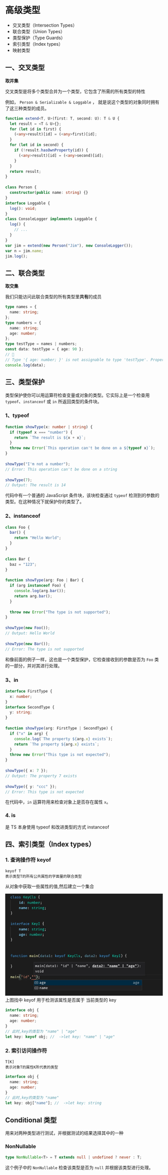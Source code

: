 # 高级类型

- 交叉类型（Intersection Types）
- 联合类型（Union Types）
- 类型保护（Type Guards）
- 索引类型（Index types）
- 映射类型

## 一、交叉类型

**取并集**

交叉类型是将多个类型合并为一个类型，它包含了所需的所有类型的特性

例如， `Person & Serializable & Loggable` ， 就是说这个类型的对象同时拥有了这三种类型的成员。

```ts
function extend<T, U>(first: T, second: U): T & U {
  let result = <T & U>{};
  for (let id in first) {
    (<any>result)[id] = (<any>first)[id];
  }
  for (let id in second) {
    if (!result.hasOwnProperty(id)) {
      (<any>result)[id] = (<any>second)[id];
    }
  }
  return result;
}

class Person {
  constructor(public name: string) {}
}
interface Loggable {
  log(): void;
}
class ConsoleLogger implements Loggable {
  log() {
    // ...
  }
}
var jim = extend(new Person("Jim"), new ConsoleLogger());
var n = jim.name;
jim.log();
```

## 二、联合类型

**取交集**

我们只能访问此联合类型的所有类型里**共有**的成员

```ts
type names = {
  name: string;
};
type numbers = {
  name: string;
  age: number;
};
type testType = names | numbers;
const data: testType = { age: 90 };
// 🚚
// Type '{ age: number; }' is not assignable to type 'testType'. Property 'name' is missing in type '{ age: number; }' but required in type 'numbers'
console.log(data);
```

## 三、类型保护

类型保护使你可以用运算符检查变量或对象的类型。它实际上是一个检查用 `typeof`、`instanceof` 或 `in` 所返回类型的条件块。

### 1、typeof

```ts
function showType(x: number | string) {
  if (typeof x === "number") {
    return `The result is ${x + x}`;
  }
  throw new Error(`This operation can't be done on a ${typeof x}`);
}

showType("I'm not a number");
// Error: This operation can't be done on a string

showType(7);
// Output: The result is 14
```

代码中有一个普通的 JavaScript 条件块，该块检查通过 `typeof` 检测到的参数的类型。在这种情况下就保护你的类型了。

### 2、instanceof

```ts
class Foo {
  bar() {
    return "Hello World";
  }
}

class Bar {
  baz = "123";
}

function showType(arg: Foo | Bar) {
  if (arg instanceof Foo) {
    console.log(arg.bar());
    return arg.bar();
  }

  throw new Error("The type is not supported");
}

showType(new Foo());
// Output: Hello World

showType(new Bar());
// Error: The type is not supported
```

和像前面的例子一样，这也是一个类型保护，它检查接收到的参数是否为 `Foo` 类的一部分，并对其进行处理。

### 3、in

```ts
interface FirstType {
  x: number;
}
interface SecondType {
  y: string;
}

function showType(arg: FirstType | SecondType) {
  if ("x" in arg) {
    console.log(`The property ${arg.x} exists`);
    return `The property ${arg.x} exists`;
  }
  throw new Error("This type is not expected");
}

showType({ x: 7 });
// Output: The property 7 exists

showType({ y: "ccc" });
// Error: This type is not expected
```

在代码中，`in` 运算符用来检查对象上是否存在属性 `x`。

### 4. is

是 TS 本身使用 typeof 和改进类型的方式 instanceof

## 四、索引类型（Index types）

### 1. 查询操作符 keyof

```
keyof T
表示类型T的所有公共属性的字面量的联合类型
```

从对象中获取一些属性的值,然后建立一个集合

![](../.vuepress/public/pages/keyof.png)
上图找中 keyof 用于检测该属性是否属于 当前类型的 key

```ts
interface obj {
  name: string;
  age: number;
}
// 此时,key的类型为 "name" | "age"
let key: keyof obj; //  ->let key: "name" | "age"
```

### 2. 索引访问操作符

```
T[K]
表示对象T的属性K所代表的类型
```

```ts
interface obj {
  name: string;
  age: number;
}
// 此时,key的类型为 "name"
let key: obj["name"]; //  ->let key: string
```

## Conditional 类型

用来对两种类型进行测试，并根据测试的结果选择其中的一种

### NonNullable

```ts
type NonNullable<T> = T extends null | undefined ? never : T;
```

这个例子中的 `NonNullable` 检查该类型是否为 `null` 并根据该类型进行处理。
